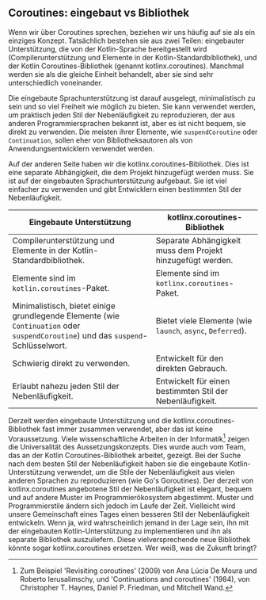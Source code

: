 
## Coroutines: eingebaut vs Bibliothek

Wenn wir über Coroutines sprechen, beziehen wir uns häufig auf sie als ein einziges Konzept. Tatsächlich bestehen sie aus zwei Teilen: eingebauter Unterstützung, die von der Kotlin-Sprache bereitgestellt wird (Compilerunterstützung und Elemente in der Kotlin-Standardbibliothek), und der Kotlin Coroutines-Bibliothek (genannt kotlinx.coroutines). Manchmal werden sie als die gleiche Einheit behandelt, aber sie sind sehr unterschiedlich voneinander.

Die eingebaute Sprachunterstützung ist darauf ausgelegt, minimalistisch zu sein und so viel Freiheit wie möglich zu bieten. Sie kann verwendet werden, um praktisch jeden Stil der Nebenläufigkeit zu reproduzieren, der aus anderen Programmiersprachen bekannt ist, aber es ist nicht bequem, sie direkt zu verwenden. Die meisten ihrer Elemente, wie `suspendCoroutine` oder `Continuation`, sollen eher von Bibliotheksautoren als von Anwendungsentwicklern verwendet werden.

Auf der anderen Seite haben wir die kotlinx.coroutines-Bibliothek. Dies ist eine separate Abhängigkeit, die dem Projekt hinzugefügt werden muss. Sie ist auf der eingebauten Sprachunterstützung aufgebaut. Sie ist viel einfacher zu verwenden und gibt Entwicklern einen bestimmten Stil der Nebenläufigkeit.

| Eingebaute Unterstützung                                                                                           | kotlinx.coroutines-Bibliothek                                  |
|--------------------------------------------------------------------------------------------------------------------|--------------------------------------------------------------|
| Compilerunterstützung und Elemente in der Kotlin-Standardbibliothek.                                              | Separate Abhängigkeit muss dem Projekt hinzugefügt werden.   |
| Elemente sind im `kotlin.coroutines`-Paket.                                                                        | Elemente sind im `kotlinx.coroutines`-Paket.                 |
| Minimalistisch, bietet einige grundlegende Elemente (wie `Continuation` oder `suspendCoroutine`) und das `suspend`-Schlüsselwort. | Bietet viele Elemente (wie `launch`, `async`, `Deferred`).   |
| Schwierig direkt zu verwenden.                                                                                     | Entwickelt für den direkten Gebrauch.                         |
| Erlaubt nahezu jeden Stil der Nebenläufigkeit.                                                                     | Entwickelt für einen bestimmten Stil der Nebenläufigkeit.     |

Derzeit werden eingebaute Unterstützung und die kotlinx.coroutines-Bibliothek fast immer zusammen verwendet, aber das ist keine Voraussetzung. Viele wissenschaftliche Arbeiten in der Informatik[^105_1] zeigen die Universalität des Aussetzungskonzepts. Dies wurde auch vom Team, das an der Kotlin Coroutines-Bibliothek arbeitet, gezeigt. Bei der Suche nach dem besten Stil der Nebenläufigkeit haben sie die eingebaute Kotlin-Unterstützung verwendet, um die Stile der Nebenläufigkeit aus vielen anderen Sprachen zu reproduzieren (wie Go's Goroutines). Der derzeit von kotlinx.coroutines angebotene Stil der Nebenläufigkeit ist elegant, bequem und auf andere Muster im Programmierökosystem abgestimmt. Muster und Programmierstile ändern sich jedoch im Laufe der Zeit. Vielleicht wird unsere Gemeinschaft eines Tages einen besseren Stil der Nebenläufigkeit entwickeln. Wenn ja, wird wahrscheinlich jemand in der Lage sein, ihn mit der eingebauten Kotlin-Unterstützung zu implementieren und ihn als separate Bibliothek auszuliefern. Diese vielversprechende neue Bibliothek könnte sogar kotlinx.coroutines ersetzen. Wer weiß, was die Zukunft bringt?

[^105_1]: Zum Beispiel 'Revisiting coroutines' (2009) von Ana Lúcia De Moura und Roberto Ierusalimschy, und 'Continuations and coroutines' (1984), von Christopher T. Haynes, Daniel P. Friedman, und Mitchell Wand.
